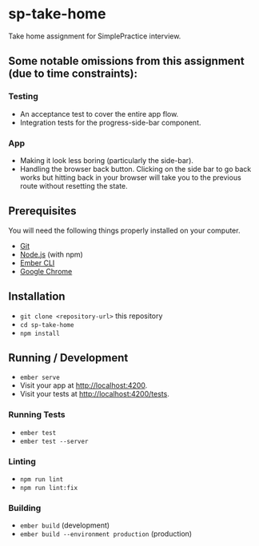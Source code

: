 # sp-take-home

Take home assignment for SimplePractice interview.

## Some notable omissions from this assignment (due to time constraints):
### Testing
- An acceptance test to cover the entire app flow.
- Integration tests for the progress-side-bar component.

### App
- Making it look less boring (particularly the side-bar).
- Handling the browser back button. Clicking on the side bar to go back works but hitting back in your browser will take you to the previous route without resetting the state.

## Prerequisites

You will need the following things properly installed on your computer.

* [Git](https://git-scm.com/)
* [Node.js](https://nodejs.org/) (with npm)
* [Ember CLI](https://cli.emberjs.com/release/)
* [Google Chrome](https://google.com/chrome/)

## Installation

* `git clone <repository-url>` this repository
* `cd sp-take-home`
* `npm install`

## Running / Development

* `ember serve`
* Visit your app at [http://localhost:4200](http://localhost:4200).
* Visit your tests at [http://localhost:4200/tests](http://localhost:4200/tests).

### Running Tests

* `ember test`
* `ember test --server`

### Linting

* `npm run lint`
* `npm run lint:fix`

### Building

* `ember build` (development)
* `ember build --environment production` (production)
